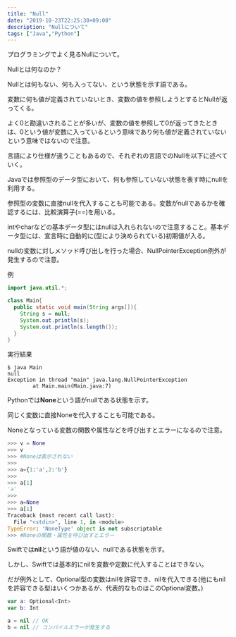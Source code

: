 ```yaml
---
title: "Null"
date: "2019-10-23T22:25:30+09:00"
description: "Nullについて"
tags: ["Java","Python"]
---
```



プログラミングでよく見るNullについて。

Nullとは何なのか？

Nullとは何もない、何も入ってない、という状態を示す語である。

変数に何も値が定義されていないとき、変数の値を参照しようとするとNullが返ってくる。

よく0と勘違いされることが多いが、変数の値を参照して0が返ってきたときは、0という値が変数に入っているという意味であり何も値が定義されていないという意味ではないので注意。

言語により仕様が違うこともあるので、それぞれの言語でのNullを以下に述べていく。

<div class="note_content_by_programming_language" id="note_content_Java">

Javaでは参照型のデータ型において、何も参照していない状態を表す時にnullを利用する。

参照型の変数に直接nullを代入することも可能である。変数がnullであるかを確認するには、比較演算子(==)を用いる。

intやcharなどの基本データ型にはnullは入れられないので注意すること。基本データ型には、宣言時に自動的に(型により決められている)初期値が入る。

nullの変数に対しメソッド呼び出しを行った場合、NullPointerException例外が発生するので注意。

例

```java
import java.util.*;

class Main{
  public static void main(String args[]){
    String s = null;
    System.out.println(s);
    System.out.println(s.length());    
  }
}
```

実行結果

```
$ java Main
null
Exception in thread "main" java.lang.NullPointerException
        at Main.main(Main.java:7)
```

</div>
<div class="note_content_by_programming_language" id="note_content_Python">

Pythonでは**None**という語がnullである状態を示す。

同じく変数に直接Noneを代入することも可能である。

Noneとなっている変数の関数や属性などを呼び出すとエラーになるので注意。

```python
>>> v = None
>>> v
>>> #Noneは表示されない
>>> 
>>> a={1:'a',2:'b'}
>>> 
>>> a[1]
'a'
>>> 
>>> a=None
>>> a[1]
Traceback (most recent call last):
  File "<stdin>", line 1, in <module>
TypeError: 'NoneType' object is not subscriptable
>>> #Noneの関数・属性を呼び出すとエラー
```

</div>
<div class="note_content_by_programming_language" id="note_content_Swift">

Swiftでは**nil**という語が値のない、nullである状態を示す。

しかし、Swiftでは基本的にnilを変数や定数に代入することはできない。

だが例外として、Optional<Wrapped>型の変数はnilを許容でき、nilを代入できる(他にもnilを許容できる型はいくつかあるが、代表的なものはこのOptional変数。)

```swift
var a: Optional<Int>
var b: Int

a = nil // OK
b = nil // コンパイルエラーが発生する
```

</div>

